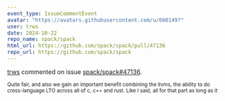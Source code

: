 ```yaml
---
event_type: IssueCommentEvent
avatar: "https://avatars.githubusercontent.com/u/660149?"
user: trws
date: 2024-10-22
repo_name: spack/spack
html_url: https://github.com/spack/spack/pull/47136
repo_url: https://github.com/spack/spack
---
```


<a href='https://github.com/trws' target='_blank'>trws</a> commented on issue <a href='https://github.com/spack/spack/pull/47136' target='_blank'>spack/spack#47136</a>.

<small>Quite fair, and also we gain an important benefit combining the llvms, the ability to do cross-language LTO across all of c, c++ and rust. Like I said, all for that part as long as it